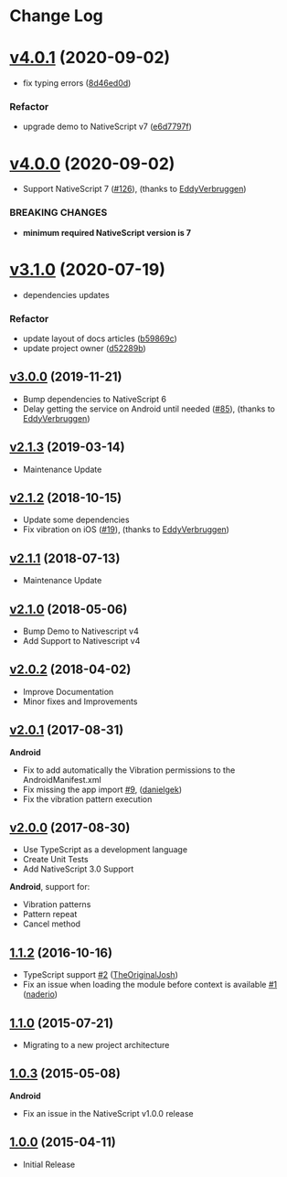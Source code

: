 # Change Log


# [v4.0.1](https://github.com/juliomrqz/nativescript-vibrate/compare/v4.0.0...v4.0.1) (2020-09-02)

* fix typing errors ([8d46ed0d](https://github.com/juliomrqz/nativescript-vibrate/commit/8d46ed0dea82818601bd8df2bf5daea5aa13e315))

### Refactor

* upgrade demo to NativeScript v7 ([e6d7797f](https://github.com/juliomrqz/nativescript-vibrate/commit/e6d7797fb81a8b0b9af221c423012a5eba381487))

# [v4.0.0](https://github.com/juliomrqz/nativescript-vibrate/compare/v3.1.0...v4.0.0) (2020-09-02)

- Support NativeScript 7 ([#126](https://github.com/juliomrqz/nativescript-vibrate/pull/126)), (thanks to [EddyVerbruggen](https://github.com/EddyVerbruggen))

### BREAKING CHANGES

* **minimum required NativeScript version is 7**


# [v3.1.0](https://github.com/juliomrqz/nativescript-vibrate/compare/v3.0.0...v3.1.0) (2020-07-19)

* dependencies updates

### Refactor

* update layout of docs articles ([b59869c](https://github.com/juliomrqz/nativescript-vibrate/commit/b59869c01ad101e78f49ae4d32b5b499ce4c82c9))
* update project owner ([d52289b](https://github.com/juliomrqz/nativescript-vibrate/commit/d52289b83ccb876924419bd5ea09e5c783581aa6))



## [v3.0.0](https://github.com/juliomrqz/nativescript-vibrate/tree/v3.0.0) (2019-11-21)

- Bump dependencies to NativeScript 6
- Delay getting the service on Android until needed ([#85](https://github.com/juliomrqz/nativescript-vibrate/pull/85)), (thanks to [EddyVerbruggen](https://github.com/EddyVerbruggen))

## [v2.1.3](https://github.com/juliomrqz/nativescript-vibrate/tree/v2.1.3) (2019-03-14)

- Maintenance Update

## [v2.1.2](https://github.com/juliomrqz/nativescript-vibrate/tree/v2.1.2) (2018-10-15)

- Update some dependencies
- Fix vibration on iOS ([#19](https://github.com/juliomrqz/nativescript-vibrate/pull/19)), (thanks to [EddyVerbruggen](https://github.com/EddyVerbruggen))

## [v2.1.1](https://github.com/juliomrqz/nativescript-vibrate/tree/v2.1.1) (2018-07-13)

- Maintenance Update

## [v2.1.0](https://github.com/juliomrqz/nativescript-vibrate/tree/v2.1.0) (2018-05-06)

- Bump Demo to Nativescript v4
- Add Support to Nativescript v4

## [v2.0.2](https://github.com/juliomrqz/nativescript-vibrate/tree/v2.0.2) (2018-04-02)

- Improve Documentation
- Minor fixes and Improvements

## [v2.0.1](https://github.com/juliomrqz/nativescript-vibrate/tree/v2.0.1) (2017-08-31)

**Android**
- Fix to add automatically the Vibration permissions to the AndroidManifest.xml
- Fix missing the app import [#9](https://github.com/juliomrqz/nativescript-vibrate/pull/9), ([danielgek](https://github.com/danielgek))
- Fix the vibration pattern execution

## [v2.0.0](https://github.com/juliomrqz/nativescript-vibrate/tree/v2.0.0) (2017-08-30)

- Use TypeScript as a development language
- Create Unit Tests
- Add NativeScript 3.0 Support

**Android**, support for:
- Vibration patterns
- Pattern repeat
- Cancel method

## [1.1.2](https://github.com/juliomrqz/nativescript-vibrate/tree/1.1.2) (2016-10-16)
- TypeScript support [\#2](https://github.com/juliomrqz/nativescript-vibrate/pull/2) ([TheOriginalJosh](https://github.com/TheOriginalJosh))
- Fix an issue when loading the module before context is available [\#1](https://github.com/juliomrqz/nativescript-vibrate/pull/1) ([naderio](https://github.com/naderio))

## [1.1.0](https://github.com/juliomrqz/nativescript-vibrate/tree/1.1.0) (2015-07-21)
- Migrating to a new project architecture


## [1.0.3](https://github.com/juliomrqz/nativescript-vibrate/tree/1.0.3) (2015-05-08)
**Android**

- Fix an issue in the NativeScript v1.0.0 release

## [1.0.0](https://github.com/juliomrqz/nativescript-vibrate/tree/1.0.0) (2015-04-11)
- Initial Release


